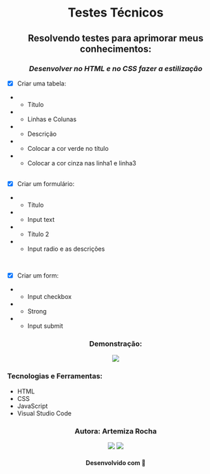  <h1 align="center">Testes Técnicos</h1>


<h2 align="center">Resolvendo testes para aprimorar meus conhecimentos:</h2>

<h3 align="center"><i>Desenvolver no HTML e no CSS fazer a estilização</i></h3>

- [x] Criar uma tabela:                   
- - Título                      
- - Linhas e Colunas                
- - Descrição             
- - Colocar a cor verde no título           
- - Colocar a cor cinza nas linha1 e linha3        
  <br> 

- [x] Criar um formulário:                   
 - - Título                       
 - - Input text                      
 - - Título 2                         
 - - Input radio e as descrições                 
 <br>

- [x] Criar um form:
- -  Input checkbox   
- - Strong     
- - Input submit    

<h3 align="center">Demonstração:</h3>

<div align="center">
<img src="https://github.com/Mizarocha/Testes-estagio/assets/88461178/d4836b72-a30a-482e-a2fb-d27a8c1cf1d2">
</div>


### Tecnologias e Ferramentas: 

- HTML   
- CSS
- JavaScript    
- Visual Studio Code   


<h3 align="center"> Autora: Artemiza Rocha</h3>   

<div align="center">
  <a href="https://www.linkedin.com/in/artemiza-rocha/a" target="_blank"><img src="https://img.shields.io/badge/-LinkedIn-%230077B5?style=for-the-badge&logo=linkedin&logoColor=white" target="_blank"></a> 
  <a href="https://github.com/Mizarocha" target="_blank"><img src="https://img.shields.io/badge/-GITHUB-%23E4405F?style=for-the-badge&logo=github&logoColor=white" target="_blank"></a>
  </div>

<h4 align="center">Desenvolvido com 💜 </h4> 
